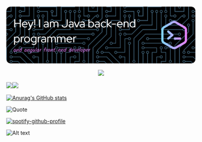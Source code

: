 ![Header](header.png)

<p align="center">
  <a href="https://skillicons.dev">
    <img src="https://skillicons.dev/icons?i=git,js,html,css,java,angular,mysql,mongodb,spring" />
  </a>
</p>


![](http://github-profile-summary-cards.vercel.app/api/cards/profile-details?username=MatinParsapour&theme=dracula)![](http://github-profile-summary-cards.vercel.app/api/cards/repos-per-language?username=MatinParsapour&theme=dracula)

[![Anurag's GitHub stats](https://github-readme-stats.vercel.app/api?username=MatinParsapour)](https://github.com/anuraghazra/github-readme-stats)

![Quote](https://github-readme-quotes.herokuapp.com/quote?theme=dark)

[![spotify-github-profile](https://spotify-github-profile.vercel.app/api/view?uid=31betvge5m7wpzphtnjrujeoljve&cover_image=true&theme=karaoke)](https://spotify-github-profile.vercel.app/api/view?uid=31betvge5m7wpzphtnjrujeoljve&redirect=true)

![Alt text](https://spotify-recently-played-readme.vercel.app/api?user=31betvge5m7wpzphtnjrujeoljve)
